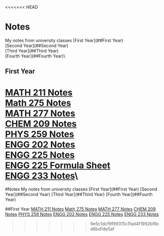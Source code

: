 <<<<<<< HEAD
# Notes
My notes from university classes
[First Year](##First Year)\
[Second Year](##Second Year)\
[Third Year](##Third Year)\
[Fourth Year](##Fourth Year)\

## First Year
[MATH 211 Notes](211Notes/211Notes.pdf)\
[Math 275 Notes](275Notes/275Notes.pdf)\
[MATH 277 Notes](277Notes/277Notes.pdf)\
[CHEM 209 Notes](209Notes/209Notes.pdf)\
[PHYS 259 Notes](259Notes/259Notes.pdf)\
[ENGG 202 Notes](202Notes/202Notes.pdf)\
[ENGG 225 Notes](225Notes/225Notes.pdf)\
[ENGG 225 Formula Sheet](225Notes/225Formula.pdf)\
[ENGG 233 Notes](233Notes/233Notes.pdf)\
=======
#Notes
My notes from university classes
[First Year](##First Year)
[Second Year](##Second Year)
[Third Year](##Third Year)
[Fourth Year](##Fourth Year)

##First Year
[MATH 211 Notes](211Notes/211Notes.pdf)
[Math 275 Notes](275Notes/275Notes.pdf)
[MATH 277 Notes](277Notes/277Notes.pdf)
[CHEM 209 Notes](209Notes/209Notes.pdf)
[PHYS 259 Notes](259Notes/259Notes.pdf)
[ENGG 202 Notes](202Notes/202Notes.pdf)
[ENGG 225 Notes](225Notes/225Notes.pdf)
[ENGG 233 Notes](233Notes/233Notes.pdf)
>>>>>>> 9e5c1dcf9f99315c1fad4f1992bf8cd6bd1de5af
